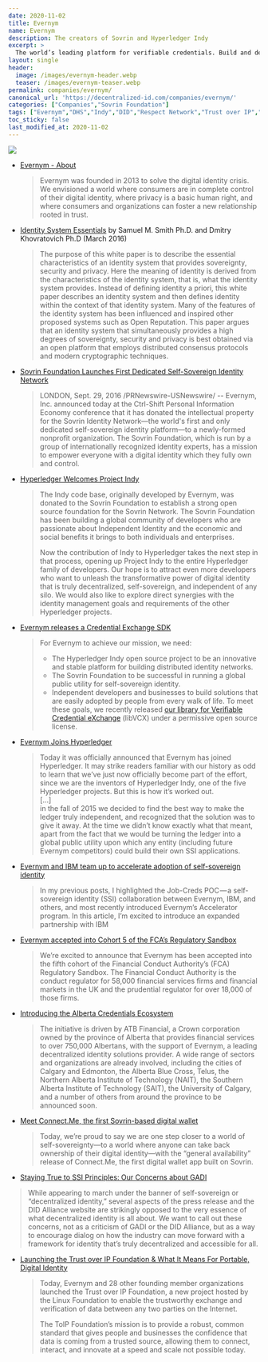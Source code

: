 ```yaml
---
date: 2020-11-02
title: Evernym
name: Evernym
description: The creators of Sovrin and Hyperledger Indy
excerpt: >
  The world’s leading platform for verifiable credentials. Build and deploy self-sovereign identity solutions, with the technology and go-to-market resources powering the largest implementations of digital credentials in production.
layout: single
header: 
  image: /images/evernym-header.webp
  teaser: /images/evernym-teaser.webp
permalink: companies/evernym/
canonical_url: 'https://decentralized-id.com/companies/evernym/'
categories: ["Companies","Sovrin Foundation"]
tags: ["Evernym","DHS","Indy","DID","Respect Network","Trust over IP","Sovrin Foundation","DIF","Verifiable Credentials","ATB","IOTA"]
toc_sticky: false
last_modified_at: 2020-11-02
---
```


![](https://www.evernym.com/wp-content/uploads/2017/06/evernymBarebell_new2.png)

* [Evernym - About](https://www.evernym.com/about-evernym/)
  > Evernym was founded in 2013 to solve the digital identity crisis. We envisioned a world where consumers are in complete control of their digital identity, where privacy is a basic human right, and where consumers and organizations can foster a new relationship rooted in trust.
* [Identity System Essentials](https://www.evernym.com/wp-content/uploads/2017/02/Identity-System-Essentials.pdf) by Samuel M. Smith Ph.D. and Dmitry Khovratovich Ph.D (March 2016)
  > The purpose of this white paper is to describe the essential characteristics of an identity system that provides sovereignty, security and privacy. Here the meaning of identity is derived from the characteristics of the identity system, that is, what the identity system provides. Instead of defining identity a priori, this white paper describes an identity system and then defines identity within the context of that identity system. Many of the features of the identity system has been influenced and inspired other proposed systems such as Open Reputation. This paper argues that an identity system that simultaneously provides a high degrees of sovereignty, security and privacy is best obtained via an open platform that employs distributed consensus protocols and modern cryptographic techniques.
* [Sovrin Foundation Launches First Dedicated Self-Sovereign Identity Network](https://www.prnewswire.com/news-releases/sovrin-foundation-launches-first-dedicated-self-sovereign-identity-network-300336702.html) 
  > LONDON, Sept. 29, 2016 /PRNewswire-USNewswire/ -- Evernym, Inc. announced today at the Ctrl-Shift Personal Information Economy conference that it has donated the intellectual property for the Sovrin Identity Network—the world's first and only dedicated self-sovereign identity platform—to a newly-formed nonprofit organization. The Sovrin Foundation, which is run by a group of internationally recognized identity experts, has a mission to empower everyone with a digital identity which they fully own and control.
* [Hyperledger Welcomes Project Indy](https://www.hyperledger.org/blog/2017/05/02/hyperledger-welcomes-project-indy)
  > The Indy code base, originally developed by Evernym, was donated to the Sovrin Foundation to establish a strong open source foundation for the Sovrin Network. The Sovrin Foundation has been building a global community of developers who are passionate about Independent Identity and the economic and social benefits it brings to both individuals and enterprises.
  > 
  > Now the contribution of Indy to Hyperledger takes the next step in that process, opening up Project Indy to the entire Hyperledger family of developers. Our hope is to attract even more developers who want to unleash the transformative power of digital identity that is truly decentralized, self-sovereign, and independent of any silo. We would also like to explore direct synergies with the identity management goals and requirements of the other Hyperledger projects.
* [Evernym releases a Credential Exchange SDK](https://www.evernym.com/blog/open-source-tools-for-creating-digital-identities/)
  > For Evernym to achieve our mission, we need:
  > - The Hyperledger Indy open source project to be an innovative and stable platform for building distributed identity networks.
  > - The Sovrin Foundation to be successful in running a global public utility for self-sovereign identity.
  > - Independent developers and businesses to build solutions that are easily adopted by people from every walk of life.
  > To meet these goals, we recently released [our library for Verifiable Credential eXchange](http://github.com/evernym/sdk) (libVCX) under a permissive open source license. 
* [Evernym Joins Hyperledger](https://www.evernym.com/blog/evernym-joins-hyperledger/)
  > Today it was officially announced that Evernym has joined Hyperledger. It may strike readers familiar with our history as odd to learn that we’ve just now officially become part of the effort, since we are the inventors of Hyperledger Indy, one of the five Hyperledger projects. But this is how it’s worked out.\
  > [...]\
  > in the fall of 2015 we decided to find the best way to make the ledger truly independent, and recognized that the solution was to give it away. At the time we didn’t know exactly what that meant, apart from the fact that we would be turning the ledger into a global public utility upon which any entity (including future Evernym competitors) could build their own SSI applications.
* [Evernym and IBM team up to accelerate adoption of self-sovereign identity](https://www.evernym.com/blog/evernym-and-ibm-team-up/)
  > In my previous posts, I highlighted the Job-Creds POC — a self-sovereign identity (SSI) collaboration between Evernym, IBM, and others, and most recently introduced Evernym’s Accelerator program. In this article, I’m excited to introduce an expanded partnership with IBM
* [Evernym accepted into Cohort 5 of the FCA’s Regulatory Sandbox](https://www.evernym.com/blog/evernym-accepted-into-fca-regulatory-sandbox/)
  > We’re excited to announce that Evernym has been accepted into the fifth cohort of the Financial Conduct Authority’s (FCA) Regulatory Sandbox. The Financial Conduct Authority is the conduct regulator for 58,000 financial services firms and financial markets in the UK and the prudential regulator for over 18,000 of those firms.
* [Introducing the Alberta Credentials Ecosystem](https://www.evernym.com/blog/alberta-credentials-ecosystem/)
  > The initiative is driven by ATB Financial, a Crown corporation owned by the province of Alberta that provides financial services to over 750,000 Albertans, with the support of Evernym, a leading decentralized identity solutions provider. A wide range of sectors and organizations are already involved, including the cities of Calgary and Edmonton, the Alberta Blue Cross, Telus, the Northern Alberta Institute of Technology (NAIT), the Southern Alberta Institute of Technology (SAIT), the University of Calgary, and a number of others from around the province to be announced soon.
* [Meet Connect.Me, the first Sovrin-based digital wallet](https://www.evernym.com/blog/connect-me-sovrin-digital-wallet/)
  > Today, we’re proud to say we are one step closer to a world of self-sovereignty—to a world where anyone can take back ownership of their digital identity—with the “general availability” release of Connect.Me, the first digital wallet app built on Sovrin.
* [Staying True to SSI Principles: Our Concerns about GADI](https://www.evernym.com/blog/ssi-principles-our-concerns-about-gadi/)
 > While appearing to march under the banner of self-sovereign or “decentralized identity,” several aspects of the press release and the DID Alliance website are strikingly opposed to the very essence of what decentralized identity is all about. We want to call out these concerns, not as a criticism of GADI or the DID Alliance, but as a way to encourage dialog on how the industry can move forward with a framework for identity that’s truly decentralized and accessible for all.
* [Launching the Trust over IP Foundation & What It Means For Portable, Digital Identity](https://www.evernym.com/blog/trust-over-ip-foundation/)
  > Today, Evernym and 28 other founding member organizations launched the Trust over IP Foundation, a new project hosted by the Linux Foundation to enable the trustworthy exchange and verification of data between any two parties on the Internet. 
  > 
  > The ToIP Foundation’s mission is to provide a robust, common standard that gives people and businesses the confidence that data is coming from a trusted source, allowing them to connect, interact, and innovate at a speed and scale not possible today.